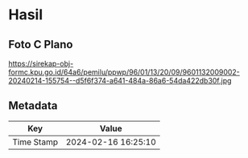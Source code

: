 # Hasil

## Foto C Plano

https://sirekap-obj-formc.kpu.go.id/64a6/pemilu/ppwp/96/01/13/20/09/9601132009002-20240214-155754--d5f6f374-a641-484a-86a6-54da422db30f.jpg


## Metadata

| Key        | Value               |
| ---------- | ------------------- |
| Time Stamp | 2024-02-16 16:25:10 |




